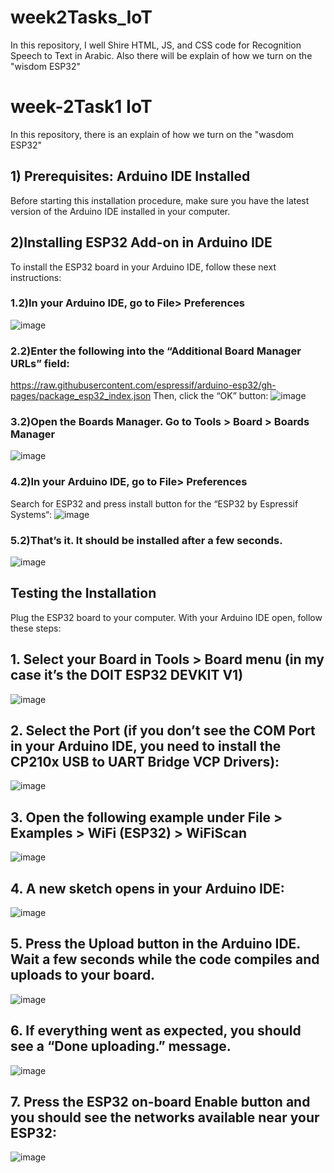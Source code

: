 # week2Tasks_IoT
In this repository, I well Shire HTML, JS, and CSS code for Recognition Speech to Text in Arabic. Also there will be explain of how we turn on the "wisdom ESP32"
# week-2Task1 IoT
In this repository, there is an explain of how we turn on the "wasdom ESP32" 
## **1) Prerequisites: Arduino IDE Installed**
Before starting this installation procedure, make sure you have the latest version of the Arduino IDE installed in your computer.
## **2)Installing ESP32 Add-on in Arduino IDE**
To install the ESP32 board in your Arduino IDE, follow these next instructions:
### **1.2)In your Arduino IDE, go to File> Preferences**
![image](https://user-images.githubusercontent.com/107868626/179354729-f3a3e50c-5047-415c-bdcc-cba9eadc05c6.png)
### **2.2)Enter the following into the “Additional Board Manager URLs” field:**
https://raw.githubusercontent.com/espressif/arduino-esp32/gh-pages/package_esp32_index.json
Then, click the “OK” button:
![image](https://user-images.githubusercontent.com/107868626/179354780-a96a287c-443a-4496-a15e-c4f4a55aee72.png)
### **3.2)Open the Boards Manager. Go to Tools > Board > Boards Manager**
![image](https://user-images.githubusercontent.com/107868626/179354792-65bd5f6b-edf4-4e91-8d56-946300077f05.png)
### **4.2)In your Arduino IDE, go to File> Preferences**
Search for ESP32 and press install button for the “ESP32 by Espressif Systems“:
![image](https://user-images.githubusercontent.com/107868626/179354813-89391196-5252-4243-8604-63171a10a287.png)
### **5.2)That’s it. It should be installed after a few seconds.**
![image](https://user-images.githubusercontent.com/107868626/179354823-05e5a181-e342-4a29-81c6-e7b6d56b58de.png)
## **Testing the Installation**
Plug the ESP32 board to your computer. With your Arduino IDE open, follow these steps:
## **1. Select your Board in Tools > Board menu (in my case it’s the DOIT ESP32 DEVKIT V1)**
![image](https://user-images.githubusercontent.com/107868626/179354866-4ca0775d-8cb4-44b3-88dc-81a9b1eb16c7.png)
## **2. Select the Port (if you don’t see the COM Port in your Arduino IDE, you need to install the CP210x USB to UART Bridge VCP Drivers):**
![image](https://user-images.githubusercontent.com/107868626/179354875-f23be7e6-ce80-462f-a5bc-910bb9849c85.png)
## **3. Open the following example under File > Examples > WiFi (ESP32) > WiFiScan**
![image](https://user-images.githubusercontent.com/107868626/179354886-91fcf4e8-dfd4-4159-80e2-aca21490a157.png)
## **4. A new sketch opens in your Arduino IDE:**
![image](https://user-images.githubusercontent.com/107868626/179354891-71d4c1b6-51e6-4377-8e2a-eed981ee5648.png)
## **5. Press the Upload button in the Arduino IDE. Wait a few seconds while the code compiles and uploads to your board.**
![image](https://user-images.githubusercontent.com/107868626/179354899-0f16e0f0-6bc0-4101-9b4c-b4b6e831f115.png)
## **6. If everything went as expected, you should see a “Done uploading.” message.**
![image](https://user-images.githubusercontent.com/107868626/179354918-a9d9822d-caba-488b-abde-946aff8d7909.png)
## **7. Press the ESP32 on-board Enable button and you should see the networks available near your ESP32:**
![image](https://user-images.githubusercontent.com/107868626/179354936-373e82cd-ee24-4882-8270-a12ce1edbab1.png)
